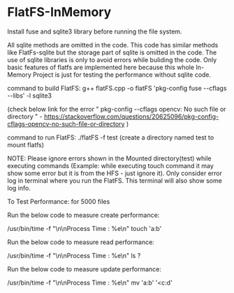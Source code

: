 # FlatFS-InMemory

Install fuse and sqlite3 library before running the file system.

All sqlite methods are omitted in the code. This code has similar methods like FlatFs-sqlite but the storage part of sqlite is omitted in the code. The use of sqlite libraries is only to avoid errors while buliding the code. Only basic features of flatfs are implemented here because this whole In-Memory Project is just for testing the performance without sqlite code.    

command to build FlatFS: g++ flatFS.cpp -o flatFS 'pkg-config fuse --cflags --libs' -l sqlite3

(check below link for the error " pkg-config --cflags opencv: No such file or directory " - https://stackoverflow.com/questions/20625096/pkg-config-cflags-opencv-no-such-file-or-directory )

command to run FlatFS: ./flatFS -f test (create a directory named test to mount flatfs)

NOTE: Please ignore errors shown in the Mounted directory(test) while executing commands (Example: while executing touch command it may show some error but it is from the HFS - just ignore it). Only consider error log in terminal where you run the FlatFS. This terminal will also show some log info.

To Test Performance: for 5000 files

Run the below code to measure create performance:

/usr/bin/time -f "\n\nProcess Time : %e\n" touch 'a:b'

Run the below code to measure read performance:

/usr/bin/time -f "\n\nProcess Time : %e\n" ls ?

Run the below code to measure update performance:

/usr/bin/time -f "\n\nProcess Time : %e\n" mv 'a:b' '<c:d'

